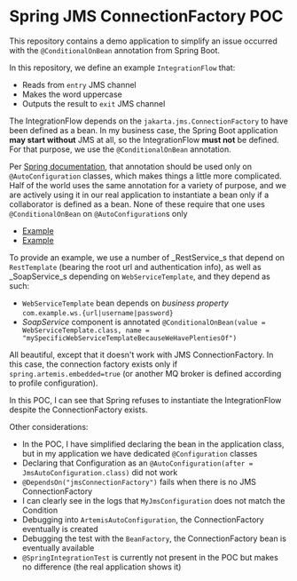 # Spring JMS ConnectionFactory POC

This repository contains a demo application to simplify an issue occurred with the `@ConditionalOnBean` annotation from Spring Boot.

In this repository, we define an example `IntegrationFlow` that:

- Reads from `entry` JMS channel
- Makes the word uppercase
- Outputs the result to `exit` JMS channel

The IntegrationFlow depends on the `jakarta.jms.ConnectionFactory` to have been defined as a bean. In my business case, the Spring Boot application **may start without** JMS at all, so the IntegrationFlow **must not** be defined.
For that purpose, we use the `@ConditionalOnBean` annotation.

Per [Spring documentation](https://github.com/spring-projects/spring-boot/blob/main/spring-boot-project/spring-boot-autoconfigure/src/main/java/org/springframework/boot/autoconfigure/condition/ConditionalOnBean.java#L53), that annotation should be used only on `@AutoConfiguration` classes, which makes things a little more complicated.
Half of the world uses the same annotation for a variety of purpose, and we are actively using it in our real application to instantiate a bean only if a collaborator is defined as a bean. None of these require that one uses `@ConditionalOnBean` on `@AutoConfiguration`s only

- [Example](https://www.baeldung.com/spring-conditional-annotations)
- [Example](https://reflectoring.io/spring-boot-conditionals/)

To provide an example, we use a number of _RestService_s that depend on `RestTemplate` (bearing the root url and authentication info), as well as _SoapService_s depending on `WebServiceTemplate`, and they depend as such:

- `WebServiceTemplate` bean depends on _business property_ `com.example.ws.{url|username|password}`
- _SoapService_ component is annotated `@ConditionalOnBean(value = WebServiceTemplate.class, name = "mySpecificWebServiceTemplateBecauseWeHavePlentiesOf")`

All beautiful, except that it doesn't work with JMS ConnectionFactory. In this case, the connection factory exists only if `spring.artemis.embedded=true` (or another MQ broker is defined according to profile configuration).

In this POC, I can see that Spring refuses to instantiate the IntegrationFlow despite the ConnectionFactory exists.

Other considerations:

- In the POC, I have simplified declaring the bean in the application class, but in my application we have dedicated `@Configuration` classes
- Declaring that Configuration as an `@AutoConfiguration(after = JmsAutoConfiguration.class)` did not work
- `@DependsOn("jmsConnectionFactory")` fails when there is no JMS ConnectionFactory
- I can clearly see in the logs that `MyJmsConfiguration` does not match the Condition
- Debugging into `ArtemisAutoConfiguration`, the ConnectionFactory eventually is created
- Debugging the test with the `BeanFactory`, the ConnectionFactory bean is eventually available
- `@SpringIntegrationTest` is currently not present in the POC but makes no difference (the real application shows it)
